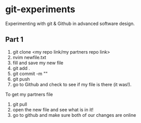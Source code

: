 # git-experiments

Experimenting with git &amp; Github in advanced software design.

## Part 1

1) git clone <my repo link/my partners repo link>
2) nvim newfile.txt
3) fill and save my new file
4) git add .
5) git commit -m "<my commit message>"
6) git push
7) go to Github and check to see if my file is there (it was!).

To get my partners file

1) git pull
2) open the new file and see what is in it!
3) go to github and make sure both of our changes are online
